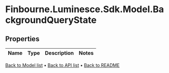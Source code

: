 # Finbourne.Luminesce.Sdk.Model.BackgroundQueryState

## Properties

Name | Type | Description | Notes
------------ | ------------- | ------------- | -------------
[Back to Model list](../README.md#documentation-for-models) &#8226; [Back to API list](../README.md#documentation-for-api-endpoints) &#8226; [Back to README](../README.md)
